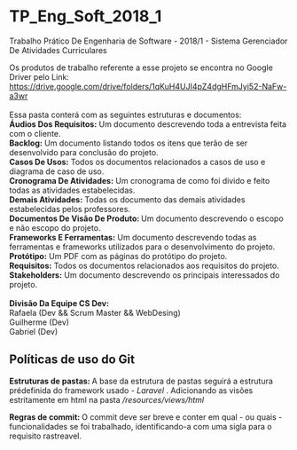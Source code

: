 # TP_Eng_Soft_2018_1
<p> Trabalho Prático De Engenharia de Software - 2018/1 - Sistema 
Gerenciador De Atividades Curriculares </p>

 Os produtos de trabalho 
referente a esse projeto se encontra no Google Driver pelo Link:
<br /> 
https://drive.google.com/drive/folders/1qKuH4UJI4pZ4dgHFmJyi52-NaFw-a3wr 
<br /> 
<br /> 
Essa pasta conterá com as seguintes estruturas e 
documentos:
<br /> 
<b>Áudios Dos Requisitos:</b> Um documento descrevendo 
toda a entrevista feita com o cliente. 
<br />
<b>Backlog:</b> Um documento listando todos os itens que terão de ser desenvolvido para 
conclusão do projeto. 
<br />
 <b>Casos De Usos:</b> Todos os documentos relacionados a casos de uso e diagrama de caso de uso. 
<br />
<b>Cronograma De Atividades:</b> Um cronograma de como foi divido e feito todas as atividades estabelecidas. 
<br />
<b>Demais 
Atividades:</b> Todas os documento das demais atividades estabelecidas pelos professores. <br /> <b>Documentos De Visão De Produto:
</b> Um documento descrevendo o escopo e não escopo do projeto. 
<br /> 
<b>Frameworks E Ferramentas:</b> Um documento descrevendo todas as ferramentas e frameworks utilizados para o desenvolvimento do projeto. 
<br /> <b>Protótipo:</b> Um PDF com as páginas do protótipo do projeto. 
<br /> <b>Requisitos:</b> Todos os documentos relacionados aos requisitos do projeto. <br /> <b>Stakeholders:</b> Um documento 
descrevendo os principais interessados do projeto. 
<br /> 
<br /> 
<b>Divisão Da Equipe CS Dev:</b> 
<br /> Rafaela (Dev && Scrum Master && WebDesing)
<br /> Guilherme (Dev)
<br /> Gabriel (Dev)
<br />

<h2>Políticas de uso do Git</h2>
<b> Estruturas de pastas: </b> A base da estrutura de pastas seguirá a estrutura prédefinida do framework usado - <i> Laravel </i>.
Adicionando as visões estritamente em html na pasta <i> /resources/views/html </i>

<b> Regras de commit: </b> O commit deve ser breve e conter em qual - ou quais - funcionalidades se foi trabalhado, identificando-a com uma sigla para o requisito rastreavel.

